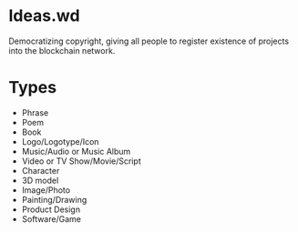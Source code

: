# Ideas.wd
Democratizing copyright, giving all people to register existence of projects into the blockchain network.

# Types #
- Phrase
- Poem
- Book
- Logo/Logotype/Icon
- Music/Audio or Music Album
- Video or TV Show/Movie/Script
- Character
- 3D model
- Image/Photo
- Painting/Drawing
- Product Design
- Software/Game
